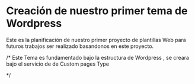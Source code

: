 # Creación de nuestro primer tema de Wordpress
 
 Este es la planificación de nuestro primer proyecto de plantillas Web para futuros trabajos ser realizado basandonos en este proyecto.

 /* 
 Este Tema es fundamentado bajo la estructura de Wordpress , se creara bajo el servicio de de Custom pages Type  
 
 */


